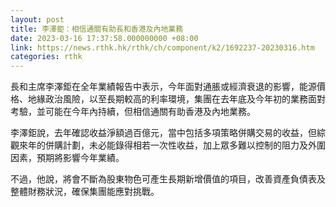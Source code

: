 ```yaml
---
layout: post
title: 李澤鉅：相信通關有助長和香港及內地業務
date: 2023-03-16 17:37:58.000000000 +08:00
link: https://news.rthk.hk/rthk/ch/component/k2/1692237-20230316.htm
categories: rthk
---
```


長和主席李澤鉅在全年業績報告中表示，今年面對通脹或經濟衰退的影響，能源價格、地緣政治風險，以至長期較高的利率環境，集團在去年底及今年初的業務面對考驗，並可能在今年內持續，但相信通關有助香港及內地業務。

李澤鉅說，去年確認收益淨額過百億元，當中包括多項策略併購交易的收益，但綜觀來年的併購計劃，未必能錄得相若一次性收益，加上眾多難以控制的阻力及外圍因素，預期將影響今年業績。

不過，他說，將會不斷為股東物色可產生長期新增價值的項目，改善資產負債表及整體財務狀況，確保集團能應對挑戰。
